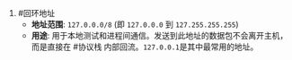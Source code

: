 1. #回环地址 
	*   **地址范围**: `127.0.0.0/8` (即 `127.0.0.0` 到 `127.255.255.255`)
    *   **用途**: 用于本地测试和进程间通信。发送到此地址的数据包不会离开主机，而是直接在 #协议栈 内部回流。`127.0.0.1`是其中最常用的地址。
